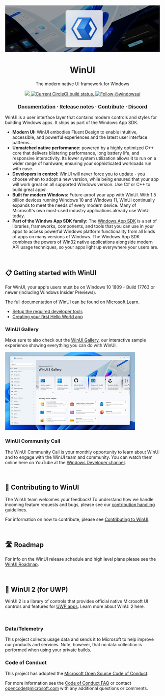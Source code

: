 ![WinUI hero image](docs/images/banner.png)

<h1 align="center">
    WinUI
</h1>
<p align="center">
  The modern native UI framework for Windows
</p>



<p align="center">
  <a href="https://www.nuget.org/packages/Microsoft.UI.Xaml/absoluteLatest">
    <img src="https://img.shields.io/nuget/vpre/Microsoft.UI.Xaml.svg" alt=" " />
  </a>
  <a href="https://dev.azure.com/ms/microsoft-ui-xaml/_apis/build/status/WinUI-Public-MUX-CI?branchName=main">
    <img src="https://dev.azure.com/ms/microsoft-ui-xaml/_apis/build/status/WinUI-Public-MUX-CI?branchName=main" alt="Current CircleCI build status." />
  </a>
  <a href="https://twitter.com/intent/follow?screen_name=windowsui">
    <img src="https://img.shields.io/twitter/follow/windowsui.svg?label=Follow WinUI on X" alt="Follow @windowsui" />
  </a>
</p>

<h3 align="center">
  <a href="https://microsoft.com">Documentation</a>
  <span> · </span>
  <a href="https://microsoft.com">Release notes</a>
  <span> · </span>
  <a href="https://microsoft.com">Contribute</a>
  <span> · </span>
  <a href="https://microsoft.com">Discord</a>
</h3>

WinUI is a user interface layer that contains modern controls and styles for building Windows apps. It ships as part of the Windows App SDK.

- **Modern UI:** WinUI embodies Fluent Design to enable intuitive, accessible, and powerful experiences and the latest user interface patterns..
- **Unmatched native performance:** powered by a highly optimized C++ core that delivers blistering performance, long battery life, and responsive interactivity. Its lower system utilization allows it to run on a wider range of hardware, ensuring your sophisticated workloads run with ease.
- **Developers in control:** WinUI will never force you to update - you choose when to adopt a new version, while being ensured that your app will work great on all supported Windows version. Use C# or C++ to build great apps!
- **Built for modern Windows:** Future-proof your app with WinUI. With 1.5 billion devices running Windows 10 and Windows 11, WinUI continually expands to meet the needs of every modern device. Many of Microsoft's own most-used industry applications already use WinUI today.
- **Part of the Windws App SDK family:** The [Windows App SDK](https://github.com/microsoft/WindowsAppSDK) is a set of libraries, frameworks, components, and tools that you can use in your apps to access powerful Windows platform functionality from all kinds of apps on many versions of Windows. The Windows App SDK combines the powers of Win32 native applications alongside modern API usage techniques, so your apps light up everywhere your users are. 

</br>

## 📋 Getting started with WinUI

For WinUI, your app's users must be on Windows 10 1809 - Build 17763 or newer (including Windows Insider Previews).

The full documentation of WinUI can be found on [Microsoft Learn][docs].

- [Setup the required developer tools][setup]
- [Creating your first Hello World app][hello-world]

[setup]: https://microsoft.com
[hello-world]: https://microsoft.com
[docs]: https://microsoft.com

### WinUI Gallery
Make sure to also check out the [WinUI Gallery][winui-gallery], our interactive sample experience showing everything you can do with WinUI.

![WinUI hero image](docs/images/winui-gallery.png)

[winui-gallery]: https://microsoft.com

### WinUI Community Call
The WinUI Community Call is your monthly opportunity to learn about WinUI and to engage with the WinUI team and community. You can watch them online here on YouTube at the [Windows Developer channel](https://www.youtube.com/channel/UCzLbHrU7U3cUDNQWWAqjceA).

</br>

## 📢 Contributing to WinUI

The WinUI team welcomes your feedback! To understand how we handle incoming feature requests and bugs, please see our [contribution handling](docs/contribution_handling.md) guidelines.

For information on how to contribute, please see [Contributing to WinUI](CONTRIBUTING.md).

</br>

## 🛣️ Roadmap

For info on the WinUI release schedule and high level plans please see the [WinUI Roadmap](docs/roadmap.md).

</br>

## 🔧 WinUI 2 (for UWP)
WinUI 2 is a library of controls that provides official native Microsoft UI controls and features for [UWP apps](https://docs.microsoft.com/windows/uwp/index). Learn more about WinUI 2 here.

</br>

### Data/Telemetry

This project collects usage data and sends it to Microsoft to help improve our products and services. Note, however, that no data collection is performed when using your private builds.

### Code of Conduct

This project has adopted the [Microsoft Open Source Code of Conduct](https://opensource.microsoft.com/codeofconduct/).

For more information see the [Code of Conduct FAQ](https://opensource.microsoft.com/codeofconduct/faq/) or
contact [opencode@microsoft.com](mailto:opencode@microsoft.com) with any additional questions or comments.